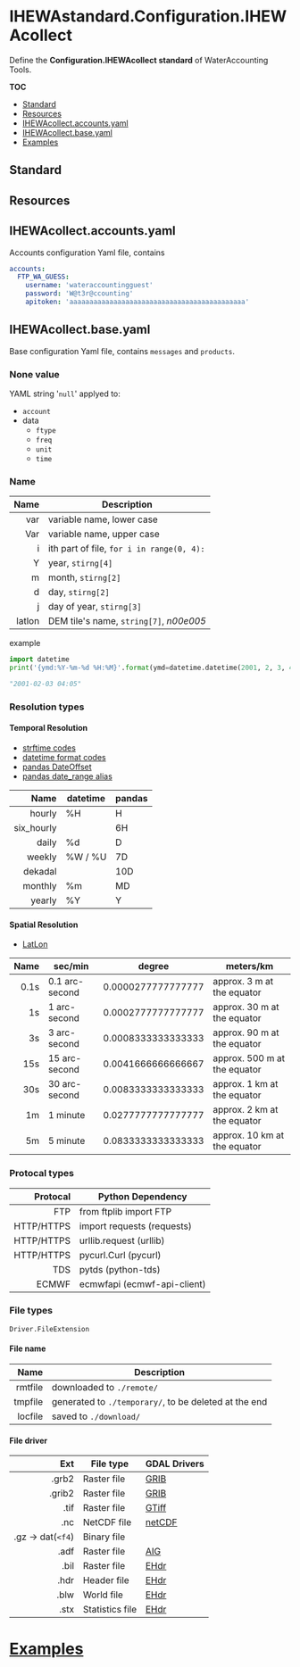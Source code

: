 # IHEWAstandard.Configuration.IHEWAcollect

Define the **Configuration.IHEWAcollect standard** of WaterAccounting Tools.

**TOC**

  - [Standard](#standard)
  - [Resources](#resources)
  - [IHEWAcollect.accounts.yaml](#ihewacollectaccountsyaml)
  - [IHEWAcollect.base.yaml](#ihewacollectbaseyaml)
  - [Examples](#examples)


## Standard


## Resources


## IHEWAcollect.accounts.yaml

Accounts configuration Yaml file, contains

```Yaml
accounts:
  FTP_WA_GUESS:
    username: 'wateraccountingguest'
    password: 'W@t3r@ccounting'
    apitoken: 'aaaaaaaaaaaaaaaaaaaaaaaaaaaaaaaaaaaaaaaaaaaa'
```


## IHEWAcollect.base.yaml

Base configuration Yaml file, contains `messages` and `products`.

### None value

YAML string '`null`' applyed to: 

  * `account`
  * data
    * `ftype`
    * `freq`
    * `unit`
    * `time`


### Name

| Name       | Description                               |
| ---------: |------------------------------------------ |
| var        | variable name, lower case                 |
| Var        | variable name, upper case                 |
| i          | ith part of file, `for i in range(0, 4):` |
| Y          | year, `stirng[4]`                         |
| m          | month, `stirng[2]`                        |
| d          | day, `stirng[2]`                          |
| j          | day of year, `stirng[3]`                  |
| latlon     | DEM tile's name, `string[7]`, _n00e005_   |

example

```Python
import datetime
print('{ymd:%Y-%m-%d %H:%M}'.format(ymd=datetime.datetime(2001, 2, 3, 4, 5)))

"2001-02-03 04:05"
```


### Resolution types

#### Temporal Resolution

  * [strftime codes](http://strftime.org/)
  * [datetime format codes](https://docs.python.org/3.7/library/datetime.html#strftime-and-strptime-behavior)
  * [pandas DateOffset](https://pandas.pydata.org/pandas-docs/stable/user_guide/timeseries.html#dateoffset-objects)
  * [pandas date_range alias](https://pandas.pydata.org/pandas-docs/stable/user_guide/timeseries.html#timeseries-offset-aliases)

| Name        | datetime | pandas   |
| ----------: | -------- | -------- |
| hourly      | %H       | H        |
| six_hourly  |          | 6H       |
| daily       | %d       | D        |
| weekly      | %W / %U  | 7D       |
| dekadal     |          | 10D      |
| monthly     | %m       | MD       |
| yearly      | %Y       | Y        |

#### Spatial Resolution
  
  * [LatLon](https://calgary.rasc.ca/latlong.htm)

| Name       | sec/min        | degree   	         | meters/km                    |
| ---------: |--------------- | ------------------ | ---------------------------- |
| 0.1s       | 0.1 arc-second | 0.0000277777777777 | approx. 3 m at the equator   |
| 1s         | 1 arc-second   | 0.0002777777777777 | approx. 30 m at the equator  |
| 3s         | 3 arc-second   | 0.0008333333333333 | approx. 90 m at the equator  |
| 15s        | 15 arc-second  | 0.0041666666666667 | approx. 500 m at the equator |
| 30s        | 30 arc-second  | 0.0083333333333333 | approx. 1 km at the equator  |
| 1m         | 1 minute       | 0.0277777777777777 | approx. 2 km at the equator  |
| 5m         | 5 minute       | 0.0833333333333333 | approx. 10 km at the equator |


### Protocal types

| Protocal   | Python Dependency           |
| ---------: |---------------------------- |
| FTP        | from ftplib import FTP      |
| HTTP/HTTPS | import requests (requests)  |
| HTTP/HTTPS | urllib.request (urllib)     |
| HTTP/HTTPS | pycurl.Curl (pycurl)        |
| TDS        | pytds (python-tds)          |
| ECMWF      | ecmwfapi (ecmwf-api-client) |


### File types

`Driver.FileExtension`

#### File name

| Name       | Description                                           |
| ---------: |------------------------------------------------------ |
| rmtfile    | downloaded to `./remote/`                             |
| tmpfile    | generated to `./temporary/`, to be deleted at the end |
| locfile    | saved to `./download/`                                |

#### File driver

| Ext               | File type        | GDAL Drivers                                                        |
| ----------------: | ---------------- | ------------------------------------------------------------------- |
| .grb2             | Raster file      | [GRIB](https://gdal.org/drivers/raster/grib.html#raster-grib)       |
| .grib2            | Raster file      | [GRIB](https://gdal.org/drivers/raster/grib.html#raster-grib)       |
| .tif              | Raster file      | [GTiff](https://gdal.org/drivers/raster/gtiff.html#raster-gtiff)    |
| .nc               | NetCDF file      | [netCDF](https://gdal.org/drivers/raster/netcdf.html#raster-netcdf) |
| .gz -> dat(`<f4`) | Binary file      |                                                                     |
| .adf              | Raster file      | [AIG](https://gdal.org/drivers/raster/aig.html#raster-aig)          |
| .bil              | Raster file      | [EHdr](https://gdal.org/drivers/raster/ehdr.html#raster-ehdr)       |
| .hdr              | Header file      | [EHdr](https://gdal.org/drivers/raster/ehdr.html#raster-ehdr)       |
| .blw              | World file       | [EHdr](https://gdal.org/drivers/raster/ehdr.html#raster-ehdr)       |
| .stx              | Statistics file  | [EHdr](https://gdal.org/drivers/raster/ehdr.html#raster-ehdr)       |


# [Examples](examples/README.md#ihewacollect)
